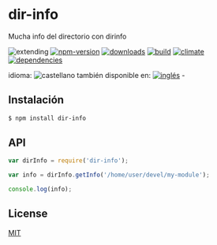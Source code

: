 <!--multilang v0 es:LEEME.md en:README.md -->
# dir-info
<!--lang:es-->
Mucha info del directorio con dirinfo

<!--lang:en--]

Abundant dir info - with git info 

[!--lang:*-->

<!-- cucardas -->
![extending](https://img.shields.io/badge/stability-extending-orange.svg)
[![npm-version](https://img.shields.io/npm/v/dir-info.svg)](https://npmjs.org/package/dir-info)
[![downloads](https://img.shields.io/npm/dm/dir-info.svg)](https://npmjs.org/package/dir-info)
[![build](https://img.shields.io/travis/codenautas/dir-info/master.svg)](https://travis-ci.org/codenautas/dir-info)
[![climate](https://img.shields.io/codeclimate/github/codenautas/dir-info.svg)](https://codeclimate.com/github/codenautas/dir-info)
[![dependencies](https://img.shields.io/david/codenautas/dir-info.svg)](https://david-dm.org/codenautas/dir-info)


<!--multilang buttons-->

idioma: ![castellano](https://raw.githubusercontent.com/codenautas/multilang/master/img/lang-es.png)
también disponible en:
[![inglés](https://raw.githubusercontent.com/codenautas/multilang/master/img/lang-en.png)](README.md) - 

<!--lang:es-->

## Instalación

<!--lang:en--]

## Install

[!--lang:*-->

```sh
$ npm install dir-info
```

## API

```js
var dirInfo = require('dir-info');

var info = dirInfo.getInfo('/home/user/devel/my-module');

console.log(info);
```

## License

[MIT](LICENSE)
